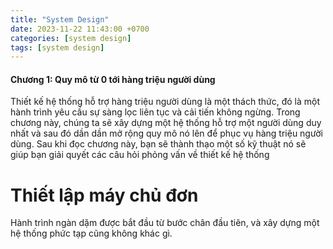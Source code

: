 ```yaml
---
title: "System Design"
date: 2023-11-22 11:43:00 +0700
categories: [system design]
tags: [system design]
---
```

#### Chương 1: Quy mô từ 0 tới hàng triệu người dùng

Thiết kế hệ thống hỗ trợ hàng triệu người dùng là một thách thức, đó là một hành trình yêu cầu sự sàng lọc liên tục và cải tiến không ngừng. Trong chương này, chúng ta sẽ xây dựng một hệ thống hỗ trợ một người dùng duy nhất và sau đó dần dần mở rộng quy mô nó lên để phục vụ hàng triệu người dùng. Sau khi đọc chương này, bạn sẽ thành thạo một số kỹ thuật nó sẽ giúp bạn giải quyết các câu hỏi phỏng vấn về thiết kế hệ thống

# Thiết lập máy chủ đơn

Hành trình ngàn dặm được bắt đầu từ bước chân đầu tiên, và xây dựng một hệ thống phức tạp cũng không khác gì.